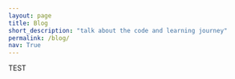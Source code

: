 ```yaml
---
layout: page
title: Blog
short_description: "talk about the code and learning journey" 
permalink: /blog/
nav: True 
---
```


<!-- TODO -->
TEST 
